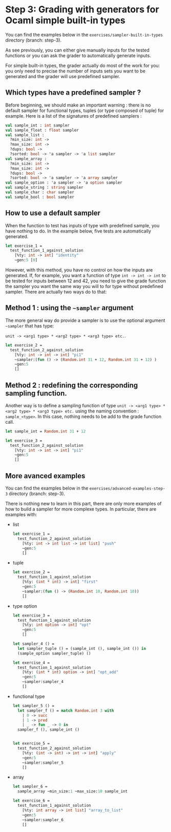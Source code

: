 # Step 3: Grading with generators for Ocaml simple built-in types

You can find the examples below in the `exercises/sampler-built-in-types`
directory (branch: step-3).

As see previously, you can either give manually inputs for the tested
functions or you can ask the grader to automatically generate inputs.

For simple built-in types, the grader actually do most of the work for
you: you only need to precise the number of inputs sets you want to be
generated and the grader will use predefined sampler.

## Which types have a predefined sampler ?

Before beginning, we should make an important warning : there is no
default sampler for functional types, tuples (or type composed of
tuple) for example. Here is a list of the signatures of predefined
samplers :

```ocaml
val sample_int : int sampler
val sample_float : float sampler
val sample_list :
  ?min_size: int ->
  ?max_size: int ->
  ?dups: bool ->
  ?sorted: bool -> 'a sampler -> 'a list sampler
val sample_array :
  ?min_size: int ->
  ?max_size: int ->
  ?dups: bool ->
  ?sorted: bool -> 'a sampler -> 'a array sampler
val sample_option : 'a sampler -> 'a option sampler
val sample_string : string sampler
val sample_char : char sampler
val sample_bool : bool sampler
```

## How to use a default sampler

When the function to test has inputs of type with predefined sample,
you have nothing to do. In the example below, five tests are
automatically generated.

```ocaml
let exercise_1 =
  test_function_1_against_solution
    [%ty: int -> int] "identity"
    ~gen:5 [0]

```

However, with this method, you have no control on how the inputs are
generated. If, for example, you want a function of type `int -> int ->
int` to be tested for inputs between 12 and 42, you need to give the
grade function the sampler you want the same way you will to for type
without predefined sampler. There are actually two ways do to that:

## Method 1 : using the `~sampler` argument

The more general way do provide a sampler is to use the optional
argument `~sampler` that has type:

`unit -> <arg1 type> * <arg2 type> * <arg3 type> etc.`.

```ocaml
let exercise_2 =
  test_function_2_against_solution
    [%ty: int -> int -> int] "pi1"
    ~sampler:(fun () -> (Random.int 31 + 12, Random.int 31 + 12) )
    ~gen:5
    []
```

## Method 2 : redefining the corresponding sampling function.

Another way is to define a sampling function of type `unit -> <arg1
type> * <arg2 type> * <arg3 type> etc.` using the naming convention :
`sample_<type>`. In this case, nothing needs to be add to the grade
function call.

```ocaml
let sample_int = Random.int 31 + 12

let exercise_3 =
  test_function_2_against_solution
    [%ty: int -> int -> int] "pi1"
    ~gen:5
    []
```

## More avanced examples

You can find the examples below in the `exercises/advanced-examples-step-3`
directory (branch: step-3).

There is nothing new to learn in this part, there are only more
examples of how to build a sampler for more complexe types. In
particular, there are examples with:

- list
  ```ocaml
  let exercise_1 =
    test_function_2_against_solution
      [%ty: int -> int list -> int list] "push"
      ~gen:5
      []
    ```

- tuple
  ```ocaml
  let exercise_2 =
    test_function_1_against_solution
      [%ty: (int * int) -> int] "first"
      ~gen:5
      ~sampler:(fun () -> (Random.int 10, Random.int 10))
      []
  ```

- type option
  ```ocaml
  let exercise_3 =
    test_function_1_against_solution
      [%ty: int option -> int] "opt"
      ~gen:5
      []

  let sampler_4 () =
    let sampler_tuple () = (sample_int (), sample_int ()) in
    (sample_option sampler_tuple) ()

  let exercise_4 =
    test_function_1_against_solution
      [%ty: (int * int) option -> int] "opt_add"
      ~gen:5
      ~sampler:sampler_4
      []
  ```

- functional type
  ```ocaml
  let sampler_5 () =
    let sampler_f () = match Random.int 3 with
      | 0 -> succ
      | 1 -> pred
      | _ -> fun _ -> 0 in
    sampler_f (), sample_int ()


  let exercise_5 =
    test_function_2_against_solution
      [%ty: (int -> int) -> int -> int] "apply"
      ~gen:5
      ~sampler:sampler_5
      []
  ```

- array
  ```ocaml
  let sampler_6 =
    sample_array ~min_size:1 ~max_size:10 sample_int

  let exercise_6 =
    test_function_1_against_solution
      [%ty: int array -> int list] "array_to_list"
      ~gen:5
      ~sampler:sampler_6
      []
  ```

